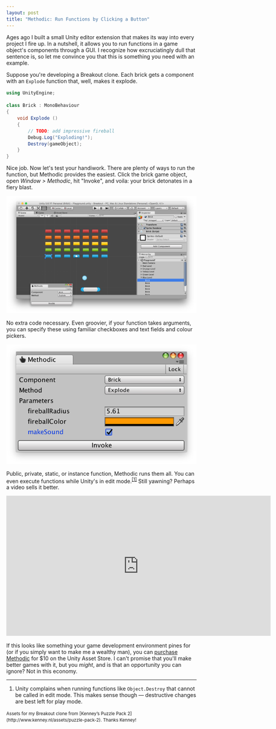 ```yaml
---
layout: post
title: "Methodic: Run Functions by Clicking a Button"
---
```


Ages ago I built a small Unity editor extension that makes its way into every project I fire up. In a nutshell, it allows you to run functions in a game object's components through a GUI. I recognize how excruciatingly dull that sentence is, so let me convince you that this is something you need with an example.

Suppose you're developing a Breakout clone. Each brick gets a component with an `Explode` function that, well, makes it explode.

```csharp
using UnityEngine;

class Brick : MonoBehaviour
{
    void Explode ()
    {
        // TODO: add impressive fireball
        Debug.Log("Exploding!");
        Destroy(gameObject);
    }
}
```

Nice job. Now let's test your handiwork. There are plenty of ways to run the function, but Methodic provides the easiest. Click the brick game object, open *Window > Methodic*, hit "Invoke", and voila: your brick detonates in a fiery blast.

<img src="/images/methodic.png" alt="Methodic Window">

No extra code necessary. Even groovier, if your function takes arguments, you can specify these using familiar checkboxes and text fields and colour pickers.

<img src="/images/methodic_arguments.png" alt="Methodic Window With Arguments">

Public, private, static, or instance function, Methodic runs them all. You can even execute functions while Unity's in edit mode.<sup><a href="#fn1" id="r1">[1]</a></sup> Still yawning? Perhaps a video sells it better.

<iframe width="700" height="371" src="https://www.youtube.com/embed/x9x80XV-8G8?color=white" frameborder="0" allowfullscreen></iframe>

If this looks like something your game development environment pines for (or if you simply want to make me a wealthy man), you can [purchase Methodic](https://www.assetstore.unity3d.com/en/#!/content/954) for $10 on the Unity Asset Store. I can't promise that you'll make better games with it, but you *might*, and is that an opportunity you can ignore? Not in this economy.


---

<ol class="footnotes">
    <li id="fn1">Unity complains when running functions like <code>Object.Destroy</code> that cannot be called in edit mode. This makes sense though &mdash; destructive changes are best left for play mode.<a href="#r1" class="return"></a></li>
</ol>

<small>
    Assets for my Breakout clone from [Kenney’s Puzzle Pack 2](http://www.kenney.nl/assets/puzzle-pack-2). Thanks Kenney!
</small>
